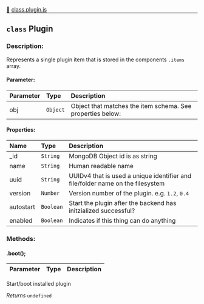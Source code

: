 <div class="mb-0">
    🔗 <a class="source-code" target="_blank"
        href="https://github.com/OpenHausIO/backend/blob/dev&#x2F;components&#x2F;plugins&#x2F;class.plugin.js">class.plugin.js</a>
</div>
<hr style="margin: 0 !important" />

<!-- CLASS -->

<!-- GENERAL -->
## `class` Plugin 
### Description:

Represents a single plugin item that is stored in the components `.items` array.

<!-- GENERAL -->

<!-- PARAMETER -->
#### Parameter:
| Parameter | Type       | Description    |
| :-------- | :--------- |:------------- |
| obj | `Object` |  Object that matches the item schema. See properties below: |
<!-- PARAMETER -->

<!-- PROPERTIES -->
#### Properties:
| Name | Type | Description |
| :---- | :-------- | :----------- |
| _id | `String` | MongoDB Object id is as string |
| name | `String` | Human readable name |
| uuid | `String` | UUIDv4 that is used a unique identifier and file/folder name on the filesystem |
| version | `Number` | Version number of the plugin. e.g. `1.2`, `0.4` |
| autostart | `Boolean` | Start the plugin after the backend has initzialized successful? |
| enabled | `Boolean` | Indicates if this thing can do anything |
<!-- PROPERTIES -->

<!-- EVENTS -->
<!-- EVENTS -->

<!-- EXAMPLES -->
<!-- EXAMPLES -->

<!-- LINKS -->
<!-- LINKS -->

<!-- CLASS -->



<!-- METHODS -->
### Methods:
#### .boot(); 

| Parameter | Type       | Description    |
| :-------- | :--------- |:------------- |


Start/boot installed plugin

*Returns*   `undefined`   


<!-- LINKS -->
<!-- LINKS -->

<!-- METHODS -->